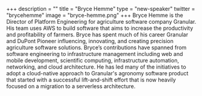 +++
description = ""
title = "Bryce Hemme"
type = "new-speaker"
twitter = "brycehemme"
image = "bryce-hemme.png"
+++
Bryce Hemme is the Director of Platform Engineering for agriculture software company Granular. His team uses AWS to build software that aims to increase the productivity and profitability of farmers. Bryce has spent much of his career Granular and DuPont Pioneer influencing, innovating, and creating precision agriculture software solutions. Bryce’s contributions have spanned from software engineering to infrastructure management including web and mobile development, scientific computing, infrastructure automation, networking, and cloud architecture. He has led many of the initiatives to adopt a cloud-native approach to Granular's agronomy software product that started with a successful lift-and-shift effort that is now heavily focused on a migration to a serverless architecture.